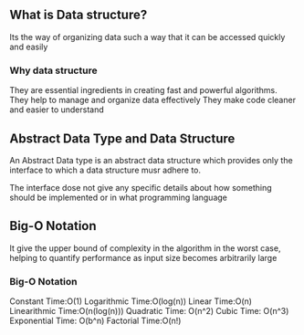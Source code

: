 ## What is Data structure?

Its the way of organizing data such a way that it can be accessed quickly and easily 

### Why data structure

They are essential ingredients in creating fast and powerful algorithms.
They help to manage and organize data effectively
They make code cleaner and easier to understand

## Abstract Data Type and Data Structure

An Abstract Data type is an abstract data structure which provides only the interface to which a data structure musr adhere to.

The interface dose not give any specific details about how something  should be implemented or in what programming language


## Big-O Notation

It give the upper bound of complexity in the algorithm in the worst case, helping to quantify performance as input size becomes arbitrarily large

### Big-O Notation

Constant Time:O(1)
Logarithmic Time:O(log(n))
Linear Time:O(n)
Linearithmic Time:O(n(log(n)))
Quadratic Time: O(n^2)
Cubic Time: O(n^3)
Exponential Time: O(b^n)
Factorial Time:O(n!)